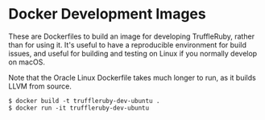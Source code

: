 # Docker Development Images

These are Dockerfiles to build an image for developing TruffleRuby, rather than
for using it. It's useful to have a reproducible environment for build issues,
and useful for building and testing on Linux if you normally develop on macOS.

Note that the Oracle Linux Dockerfile takes much longer to run, as it builds
LLVM from source.

```
$ docker build -t truffleruby-dev-ubuntu .
$ docker run -it truffleruby-dev-ubuntu
```

